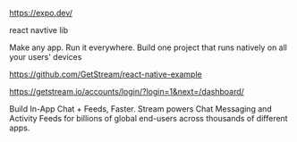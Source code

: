 https://expo.dev/

react navtive lib

Make any app.
Run it everywhere.
Build one project that runs natively
on all your users' devices


https://github.com/GetStream/react-native-example


https://getstream.io/accounts/login/?login=1&next=/dashboard/


Build In-App
Chat + Feeds, Faster.
Stream powers Chat Messaging and Activity Feeds for billions of global end-users across thousands of different apps.